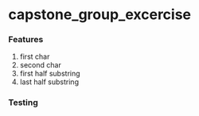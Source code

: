 # capstone_group_excercise


### Features

1. first char
2. second char
3. first half substring
4. last half substring


### Testing



